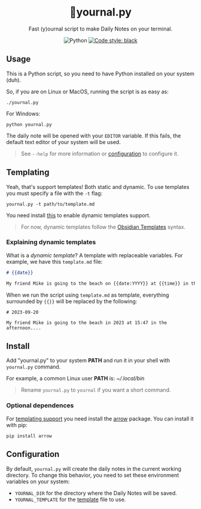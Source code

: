 <div align="center">

# 📓yournal.py
Fast (y)ournal script to make Daily Notes on your terminal.

![Python](https://img.shields.io/badge/python-default?logo=python)
[![Code style: black](https://img.shields.io/badge/code%20style-black-000000.svg)](https://github.com/psf/black)

</div>

## Usage

This is a Python script, so you need to have Python installed on your system (duh).

So, if you are on Linux or MacOS, running the script is as easy as:

```shell
./yournal.py
```

For Windows:

```shell
python yournal.py
``` 

The daily note will be opened with your `EDITOR` variable. If this fails, the default text editor of your system will be used.

> See `--help` for more information or [configuration](#configuration) to configure it.

## Templating

Yeah, that's support templates! Both static and dynamic. To use templates you must specify a file with the `-t` flag:

```
yournal.py -t path/to/template.md
```

You need install [this](#optional-dependences) to enable dynamic templates support.

> For now, dynamic templates follow the [Obsidian Templates](https://help.obsidian.md/Plugins/Templates#Template+variables) syntax.

### Explaining dynamic templates

What is a *dynamic template*? A template with replaceable variables. For example, we have this `template.md` file:

```md
# {{date}}

My friend Mike is going to the beach on {{date:YYYY}} at {{time}} in the afternoon...
```

When we run the script using `template.md` as template, everything surrounded by `{{}}` will be replaced by the following:

```
# 2023-09-20

My friend Mike is going to the beach in 2023 at 15:47 in the afternoon....
```

## Install

Add "yournal.py" to your system **PATH** and run it in your shell with `yournal.py` command.

For example, a common Linux user **PATH** is: *~/.local/bin*

> Rename `yournal.py` to `yournal` if you want a short command.

### Optional dependences

For [templating support](#templating) you need install the [arrow](https://github.com/arrow-py/arrow) package. You can install it with pip:

```shell
pip install arrow
```

## Configuration

By default, `yournal.py` will create the daily notes in the current working directory. To change this behavior, you need to set these environment variables on your system:

- `YOURNAL_DIR` for the directory where the Daily Notes will be saved.
- `YOURNAL_TEMPLATE` for the [template](#templating) file to use.
